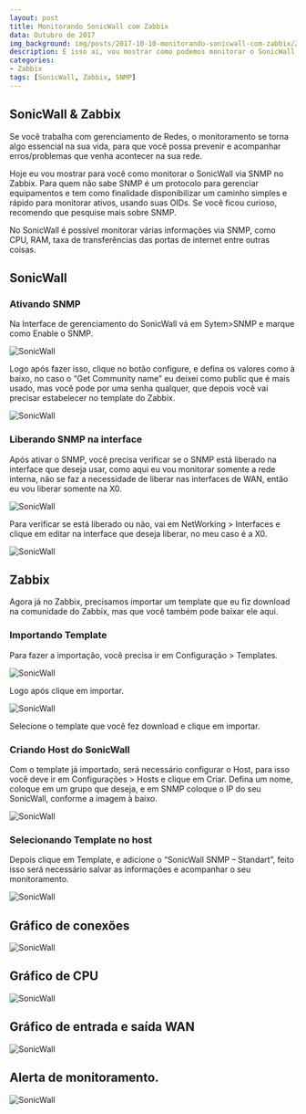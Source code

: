 ```yaml
---
layout: post
title: Monitorando SonicWall com Zabbix
data: Outubro de 2017
img_background: img/posts/2017-10-10-monitorando-sonicwall-com-zabbix/Zabbix-Banner.jpg
description: É isso ai, vou mostrar como podemos monitorar o SonicWall via SNMP utilizando o Zabbix.
categories:
- Zabbix
tags: [SonicWall, Zabbix, SNMP]
---
```



## SonicWall & Zabbix

Se você trabalha com gerenciamento de Redes, o monitoramento se torna algo essencial na sua vida, para que você possa prevenir e acompanhar erros/problemas que venha acontecer na sua rede.

Hoje eu vou mostrar para você como monitorar o SonicWall via SNMP no Zabbix. Para quem não sabe SNMP é um protocolo para gerenciar equipamentos e tem como finalidade disponibilizar um caminho simples e rápido para monitorar ativos, usando suas OIDs. Se você ficou curioso, recomendo que pesquise mais sobre SNMP.

No SonicWall é possível monitorar várias informações via SNMP, como CPU, RAM, taxa de transferências das portas de internet entre outras coisas.

## SonicWall
### Ativando SNMP
Na Interface de gerenciamento do SonicWall vá em Sytem>SNMP e marque como Enable o SNMP. 

![SonicWall](/img/posts/2017-10-10-monitorando-sonicwall-com-zabbix/01.PNG)

Logo após fazer isso, clique no botão configure, e defina os valores como à baixo, no caso o “Get Community name” eu deixei como public que é mais usado, mas você pode por uma senha qualquer, que depois você vai precisar estabelecer no template do Zabbix.

![SonicWall](/img/posts/2017-10-10-monitorando-sonicwall-com-zabbix/02.PNG)

### Liberando SNMP na interface
Após ativar o SNMP, você precisa verificar se o SNMP está liberado na interface que deseja usar, como aqui eu vou monitorar somente a rede interna, não se faz a necessidade de liberar nas interfaces de WAN, então eu vou liberar somente na X0.

![SonicWall](/img/posts/2017-10-10-monitorando-sonicwall-com-zabbix/03.PNG)

Para verificar se está liberado ou não, vai em NetWorking  > Interfaces e clique em editar na interface que deseja liberar, no meu caso é a X0.

![SonicWall](/img/posts/2017-10-10-monitorando-sonicwall-com-zabbix/04.PNG)

## Zabbix
Agora já no Zabbix, precisamos importar um template que eu fiz download na comunidade do Zabbix, mas que você também pode baixar ele aqui.

### Importando Template
Para fazer a importação, você precisa ir em Configuração > Templates.

![SonicWall](/img/posts/2017-10-10-monitorando-sonicwall-com-zabbix/05.PNG)

Logo após clique em importar.

![SonicWall](/img/posts/2017-10-10-monitorando-sonicwall-com-zabbix/06.PNG)

Selecione o template que você fez download e clique em importar.

### Criando Host do SonicWall

Com o template já importado, será necessário configurar o Host, para isso você deve ir em Configurações > Hosts e clique em Criar.
Defina um nome, coloque em um grupo que deseja, e em SNMP coloque o IP do seu SonicWall, conforme a imagem à baixo.

![SonicWall](/img/posts/2017-10-10-monitorando-sonicwall-com-zabbix/07.PNG)

### Selecionando Template no host
Depois clique em Template, e adicione o “SonicWall SNMP – Standart”, feito isso será necessário salvar as informações e acompanhar o seu monitoramento.

![SonicWall](/img/posts/2017-10-10-monitorando-sonicwall-com-zabbix/08.PNG)

## Gráfico de conexões


![SonicWall](/img/posts/2017-10-10-monitorando-sonicwall-com-zabbix/09.PNG)

## Gráfico de CPU


![SonicWall](/img/posts/2017-10-10-monitorando-sonicwall-com-zabbix/11.PNG)

## Gráfico de entrada e saída WAN


![SonicWall](/img/posts/2017-10-10-monitorando-sonicwall-com-zabbix/12.PNG)

## Alerta de monitoramento.


![SonicWall](/img/posts/2017-10-10-monitorando-sonicwall-com-zabbix/13.PNG)